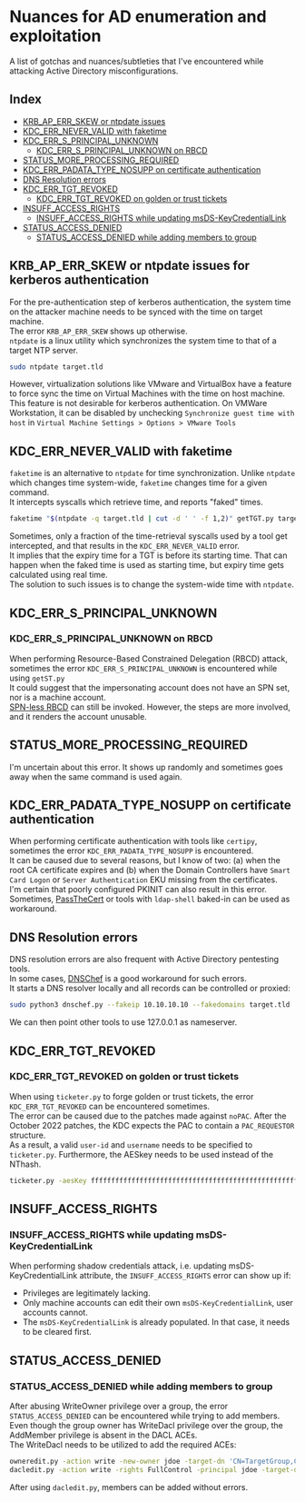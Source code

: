 # Nuances for AD enumeration and exploitation

A list of gotchas and nuances/subtleties that I've encountered while attacking Active Directory misconfigurations.

## Index

- [KRB_AP_ERR_SKEW or ntpdate issues](#krb_ap_err_skew-or-ntpdate-issues-for-kerberos-authentication)
- [KDC_ERR_NEVER_VALID with faketime](#kdc_err_never_valid-with-faketime)
- [KDC_ERR_S_PRINCIPAL_UNKNOWN](#kdc_err_s_principal_unknown)
  - [KDC_ERR_S_PRINCIPAL_UNKNOWN on RBCD](#kdc_err_s_principal_unknown-on-rbcd)
- [STATUS_MORE_PROCESSING_REQUIRED](#status_more_processing_required)
- [KDC_ERR_PADATA_TYPE_NOSUPP on certificate authentication](#kdc_err_padata_type_nosupp-on-certificate-authentication)
- [DNS Resolution errors](#dns-resolution-errors)
- [KDC_ERR_TGT_REVOKED](#kdc_err_tgt_revoked)
  - [KDC_ERR_TGT_REVOKED on golden or trust tickets](#kdc_err_tgt_revoked-on-golden-or-trust-tickets)
- [INSUFF_ACCESS_RIGHTS](#insuff_access_rights)
  - [INSUFF_ACCESS_RIGHTS while updating msDS-KeyCredentialLink](#insuff_access_rights-while-updating-msds-keycredentiallink)
- [STATUS_ACCESS_DENIED](#status_access_denied)
  - [STATUS_ACCESS_DENIED while adding members to group](#status_access_denied-while-adding-members-to-group)

## KRB_AP_ERR_SKEW or ntpdate issues for kerberos authentication

For the pre-authentication step of kerberos authentication, the system time on the attacker machine needs to be synced with the time on target machine.  
The error `KRB_AP_ERR_SKEW` shows up otherwise.  
`ntpdate` is a linux utility which synchronizes the system time to that of a target NTP server.

```bash
sudo ntpdate target.tld
```

However, virtualization solutions like VMware and VirtualBox have a feature to force sync the time on Virtual Machines with the time on host machine.  
This feature is not desirable for kerberos authentication. On VMWare Workstation, it can be disabled by unchecking `Synchronize guest time with host` in `Virtual Machine Settings > Options > VMware Tools`

## KDC_ERR_NEVER_VALID with faketime

`faketime` is an alternative to `ntpdate` for time synchronization. Unlike `ntpdate` which changes time system-wide, `faketime` changes time for a given command.  
It intercepts syscalls which retrieve time, and reports "faked" times.

```bash
faketime "$(ntpdate -q target.tld | cut -d ' ' -f 1,2)" getTGT.py target.tld/domainuser:password
```

Sometimes, only a fraction of the time-retrieval syscalls used by a tool get intercepted, and that results in the `KDC_ERR_NEVER_VALID` error.  
It implies that the expiry time for a TGT is before its starting time. That can happen when the faked time is used as starting time, but expiry time gets calculated using real time.  
The solution to such issues is to change the system-wide time with `ntpdate`.

## KDC_ERR_S_PRINCIPAL_UNKNOWN

### KDC_ERR_S_PRINCIPAL_UNKNOWN on RBCD

When performing Resource-Based Constrained Delegation (RBCD) attack, sometimes the error `KDC_ERR_S_PRINCIPAL_UNKNOWN` is encountered while using `getST.py`  
It could suggest that the impersonating account does not have an SPN set, nor is a machine account.  
[SPN-less RBCD](https://www.tiraniddo.dev/2022/05/exploiting-rbcd-using-normal-user.html) can still be invoked. However, the steps are more involved, and it renders the account unusable.

## STATUS_MORE_PROCESSING_REQUIRED

I'm uncertain about this error. It shows up randomly and sometimes goes away when the same command is used again.

## KDC_ERR_PADATA_TYPE_NOSUPP on certificate authentication

When performing certificate authentication with tools like `certipy`, sometimes the error `KDC_ERR_PADATA_TYPE_NOSUPP` is encountered.  
It can be caused due to several reasons, but I know of two: (a) when the root CA certificate expires and (b) when the Domain Controllers have `Smart Card Logon` or `Server Authentication` EKU missing from the certificates.  
I'm certain that poorly configured PKINIT can also result in this error.  
Sometimes, [PassTheCert](https://github.com/AlmondOffSec/PassTheCert/tree/main/Python) or tools with `ldap-shell` baked-in can be used as workaround.

## DNS Resolution errors

DNS resolution errors are also frequent with Active Directory pentesting tools.  
In some cases, [DNSChef](https://github.com/iphelix/dnschef) is a good workaround for such errors.  
It starts a DNS resolver locally and all records can be controlled or proxied:

```bash
sudo python3 dnschef.py --fakeip 10.10.10.10 --fakedomains target.tld
```

We can then point other tools to use 127.0.0.1 as nameserver.

## KDC_ERR_TGT_REVOKED

### KDC_ERR_TGT_REVOKED on golden or trust tickets

When using `ticketer.py` to forge golden or trust tickets, the error `KDC_ERR_TGT_REVOKED` can be encountered sometimes.  
The error can be caused due to the patches made against `noPAC`. After the October 2022 patches, the KDC expects the PAC to contain a `PAC_REQUESTOR` structure.  
As a result, a valid `user-id` and `username` needs to be specified to `ticketer.py`. Furthermore, the AESkey needs to be used instead of the NThash.

```bash
ticketer.py -aesKey ffffffffffffffffffffffffffffffffffffffffffffffffffffffffffffffff -domain-sid S-1-5-21-0000000000-0000000000-111111111 -domain child.target.tld -extra-sid S-1-5-21-0000000000-000000000-222222222-519 -user-id 1111 'existing_user'
```

## INSUFF_ACCESS_RIGHTS

### INSUFF_ACCESS_RIGHTS while updating msDS-KeyCredentialLink

When performing shadow credentials attack, i.e. updating msDS-KeyCredentialLink attribute, the `INSUFF_ACCESS_RIGHTS` error can show up if:

- Privileges are legitimately lacking.
- Only machine accounts can edit their own `msDS-KeyCredentialLink`, user accounts cannot.
- The `msDS-KeyCredentialLink` is already populated. In that case, it needs to be cleared first.

## STATUS_ACCESS_DENIED

### STATUS_ACCESS_DENIED while adding members to group

After abusing WriteOwner privilege over a group, the error `STATUS_ACCESS_DENIED` can be encountered while trying to add members.  
Even though the group owner has WriteDacl privilege over the group, the AddMember privilege is absent in the DACL ACEs.  
The WriteDacl needs to be utilized to add the required ACEs:

```bash
owneredit.py -action write -new-owner jdoe -target-dn 'CN=TargetGroup,CN=Users,DC=target,DC=tld' target.tld/jdoe:password
dacledit.py -action write -rights FullControl -principal jdoe -target-dn 'CN=TargetGroup,CN=Users,DC=target,DC=tld' -inheritance target.tld/jdoe:password
```

After using `dacledit.py`, members can be added without errors.
